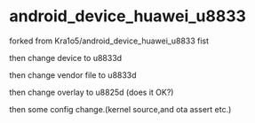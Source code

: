 android_device_huawei_u8833
===========================
forked from Kra1o5/android_device_huawei_u8833 fist

then change device to u8833d

then change vendor file to u8833d

then change overlay to u8825d (does it OK?)

then some config change.(kernel source,and ota assert etc.)

